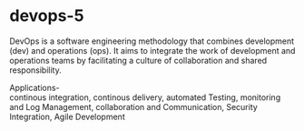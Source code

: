 # devops-5

DevOps is a software engineering methodology that combines development (dev) and operations (ops). It aims to integrate the work of development and operations teams by facilitating a culture of collaboration and shared responsibility.  

Applications-  
continous integration, continous delivery, automated Testing, monitoring and Log Management, collaboration and Communication, Security Integration, Agile Development  


